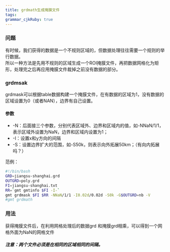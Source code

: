 ```yaml
---
title: grdmath生成掩膜文件
tags: 
grammar_cjkRuby: true
---
```

### 问题
有时候，我们获得的数据是一个不规则区域的，但数据处理往往需要一个规则的举行数据。  
所以一种方法是先用不规则的区域生成一个ROI掩膜文件，再把数据网格化为矩形，处理完之后再应用掩膜文件裁掉之前没有数据的部分。  
### grdmsak
grdmask可以根据table数据构建一个掩膜文件，在有数据的区域为1，没有数据的区域设置为0（或者NAN），边界有自己设置。
#### 参数
- -N：后面接三个参数，分别代表区域外、边界和区域内的值，如-NNaN/1/1，表示区域外设置为NaN，边界和区域内设置为1；
- -I：设置x和y方向的间隔
- -S：设置边界扩大的范围，如-S50k，则表示向外拓展50km；（有向内拓展吗？）

范例：
```sh
#!/bin/bash
GRD=jiangsu-shanghai.grd
OUTGRD=poly.grd
FI=jiangsu-shanghai.txt
RR=`gmt gmtinfo $FI -I-`
gmt grdmask $FI $RR -NNaN/1/1 -I0.02d/0.02d -S0k -G$OUTGRD=nb -V
#gmt grdmath 
```

### 用法
获得掩膜文件后，在利用网格处理后的数据grd 和掩膜grd相乘，可以得到一个网格外面为NaN的网格文件  
##### 注意：两个文件必须是在相同的区域相同的间隔。